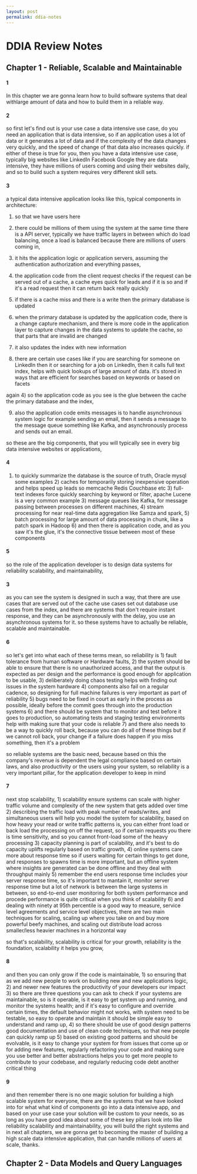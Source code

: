 ```yaml
---
layout: post
permalink: ddia-notes
---
```


# DDIA Review Notes

## Chapter 1 - Reliable, Scalable and Maintainable

#### 1
In this chapter we are gonna learn how to build software systems that deal withlarge amount of data and how to build them in a reliable way. 

#### 2
so first let's find out is your use case a data intensive use case, do you need an application that is data intensive, so if an application uses a lot of data or it generates a lot of data and if the complexity of the data changes very quickly, and the speed of change of that data also increases quickly. if either of these is true for you, then you have a data intensive use case, typically big websites like LinkedIn Facebook
Google they are data intensive, they have millions of users coming and using their websites daily, and so to build such a system requires very different skill sets. 

#### 3
a typical data intensive application looks like this, typical components in architecture:

1) so that we have users here 

2) there could be millions of them using the system at the same time there is a API server, typically we have traffic layers in between which do load balancing, once a load is balanced because there are millions of users coming in, 

3) it hits the application logic or application servers, assuming the authentication authorization and everything passes, 

4) the application code from the client request checks if the request can be served out of a cache, a cache eyes quick for leads and if it is so and if it's a read request then it can return back really quickly 

5) if there is a cache miss and there is a write then the primary database is updated 

6) when the primary database is updated by the application code, there is a change capture mechanism, and there is more code in the application layer to capture changes in the data systems to update the cache, so that parts that are invalid are changed

7) it also updates the index with new information 

8) there are certain use cases like if you are searching for someone on LinkedIn then it or searching for a job on LinkedIn, then it calls full text index, helps with quick lookups of large amount of data. it's stored in ways that are efficient for searches based on keywords or based on facets 

again 4) so the application code as you see is the glue between the cache the primary database and the index, 

9) also the application code emits messages is to handle asynchronous system logic for example sending an email, then it sends a message to the
message queue something like Kafka, and asynchronously process and sends out an email.

so these are the big components, that you will typically see in every big data intensive websites or applications, 

#### 4
1) to quickly summarize the database is the source of truth, Oracle mysql some examples 2) caches for temporarily storing inexpensive operation and helps speed up leads so memcache Redis Couchbase etc 3) full-text indexes force quickly searching by keyword or filter, apache Lucene is a very common example 3) message queues like Kafka, for message passing between processes on different machines, 4) stream processing for near real-time data aggregation like Samza and spark, 5) batch processing for large amount of data processing in chunk, like a patch spark in Hadoop 6) and then there is application code, and as you saw it's the glue, it's the connective tissue between most of these components 

#### 5
so the role of the application developer is to design data systems for reliability scalability, and maintainability, 

#### 3
as you can see the system is designed in such a way, that there are use cases that are served out of the cache use cases set out database use cases from the index, and there are systems that don't require instant response, and they can be asynchronously with the delay, you use an asynchronous systems for it. so these systems have to actually be reliable, scalable and maintainable.

#### 6
so let's get into what each of these terms mean, so reliability is 1) fault tolerance from human software or Hardware faults, 2) the system should be able to ensure that there is no unauthorized access, and that the output is expected as per design and the performance is good enough for application to be usable, 3) deliberately doing chaos testing helps with finding out issues in the system hardware 4) components also fail on a regular cadence, so designing for full machine failures is very important as part of reliability 5) bugs need to be fixed in court as early in the process as possible, ideally before the commit goes through into the production systems 6) and there should be system that to monitor and test before it goes to production, so automating tests and staging testing environments help with making sure that your code is reliable 7) and there also needs to be a way to quickly roll back, because you can do all of these things but if we cannot roll back, your change if a failure does happen if you miss something, then it's a problem 

so reliable systems are the basic need, because based on this the company's revenue is dependent the legal compliance based on certain laws, and
also productivity or the users using your system, so reliability is a very important pillar, for the application developer to keep in mind 

#### 7
next stop scalability, 1) scalability ensure systems can scale with higher traffic volume and complexity of the new system that gets added over time 2) describing the traffic load with peak number of reads/writes, and simultaneous users will help you model the system for scalability, based on how heavy your read or write traffic patterns is, you can either front load or back load the processing on off the request, so if certain requests you there is time sensitivity, and so you cannot front-load some of the heavy processing 3) capacity planning is part of scalability, and it's best to do capacity uplifts regularly based on traffic growth, 4) online systems care more about response time so if users waiting for certain things to get done, and responses to spawns time is more important, but an offline system where insights are generated can be done offline and they deal with throughput mainly 5) remember the end users response time includes your server response time, so it's important to mantain it, monitor server response time but a lot of network is between the large systems in between, so end-to-end user monitoring
for both system performance and procede performance is quite critical when you think of scalability 6) and dealing with ninety at 95th percentile is a good way to measure, service level agreements and service level objectives, there are two main techniques for scaling, scaling up
where you take on and buy more powerful beefy machines, and scaling out distribute load across smaller/less heavier machines in a horizontal way

so that's scalability, scalability is critical for your growth, reliability is the foundation, scalability it helps you grow, 

#### 8
and then you can only grow if the code is maintainable, 1) so ensuring that as we add new people to work on building new and new applications logic, 2) and newer new features the productivity of your developers our impact 3) so there are three questions you can ask to check if your
systems are maintainable, so is it operable, is it easy to get system up and running, and monitor the systems health; and if it's easy to configure and override certain times, the default behavior might not works, with system need to be testable, so easy to operate and maintain it should be simple easy to understand and ramp up, 4) so there should be use of good design patterns good documentation and use of clean code
techniques, so that new people can quickly ramp up 5) based on existing good patterns and should be evolvable, is it easy to change your system for from issues that come up or for adding new features, regularly refactoring your code and making sure you use better and better abstractions
helps you to get more people to contribute to your codebase, and regularly reducing code debt another critical thing 

#### 9
and then remember there is no one magic solution for building a high scalable system for everyone, there are the systems that we have looked into for what what kind of components go into a data intensive app, and based on your use case your solution will be custom to your needs, so as long as you have good idea about some of these key pillars look into like reliability scalability and maintainability, you will build the right systems and in next all chapters, we are gonna get to becoming the master of building a high scale data intensive application, that can handle millions of users at scale, thanks.

## Chapter 2 - Data Models and Query Languages

